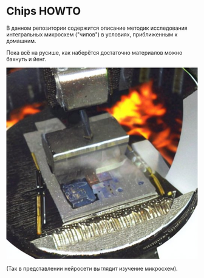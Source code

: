# Chips HOWTO

В данном репозитории содержится описание методик исследования интегральных микросхем ("чипов") в условиях, приближенным к домашним.

Пока всё на русише, как наберётся достаточно материалов можно бахнуть и йенг.

![chips_howto_1](/imgstore/chips_howto_1.jpg)

(Так в представлении нейросети выглядит изучение микросхем).

